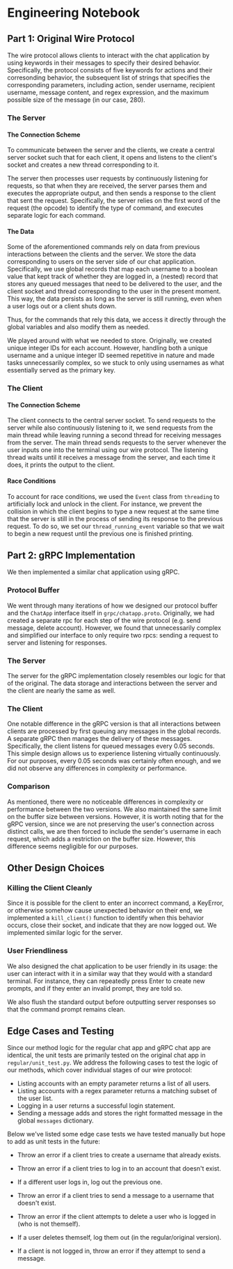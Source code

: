 # Engineering Notebook

## Part 1: Original Wire Protocol

The wire protocol allows clients to interact with the chat application by using keywords in their messages to specify their desired behavior. Specifically, the protocol consists of five keywords for actions and their corresonding behavior, the subsequent list of strings that specifies the corresponding parameters, including action, sender username, recipient username, message content, and regex expression, and the maximum possible size of the message (in our case, 280).

### The Server

#### The Connection Scheme

To communicate between the server and the clients, we create a central server socket such that for each client, it opens and listens to the client's socket and creates a new thread corresponding to it. 

The server then processes user requests by continuously listening for requests, so that when they are received, the server parses them and executes the appropriate output, and then sends a response to the client that sent the request. Specifically, the server relies on the first word of the request (the opcode) to identify the type of command, and executes separate logic for each command.

#### The Data

Some of the aforementioned commands rely on data from previous interactions between the clients and the server. We store the data corresponding to users on the server side of our chat application. Specifically, we use global records that map each username to a boolean value that kept track of whether they are logged in, a (nested) record that stores any queued messages that need to be delivered to the user, and the client socket and thread corresponding to the user in the present moment. This way, the data persists as long as the server is still running, even when a user logs out or a client shuts down.

Thus, for the commands that rely this data, we access it directly through the global variables and also modify them as needed.

We played around with what we needed to store. Originally, we created unique integer IDs for each account. However, handling both a unique username and a unique integer ID seemed repetitive in nature and made tasks unnecessarily complex, so we stuck to only using usernames as what essentially served as the primary key.

### The Client

#### The Connection Scheme

The client connects to the central server socket. To send requests to the server while also continuously listening to it, we send requests from the main thread while leaving running a second thread for receiving messages from the server. The main thread sends requests to the server whenever the user inputs one into the terminal using our wire protocol. The listening thread waits until it receives a message from the server, and each time it does, it prints the output to the client. 

#### Race Conditions

To account for race conditions, we used the `Event` class from `threading` to artificially lock and unlock in the client. For instance, we prevent the collision in which the client begins to type a new request at the same time that the server is still in the process of sending its response to the previous request. To do so, we set our `thread_running_event` variable so that we wait to begin a new request until the previous one is finished printing.

## Part 2: gRPC Implementation

We then implemented a similar chat application using gRPC. 

### Protocol Buffer
We went through many iterations of how we designed our protocol buffer and the `ChatApp` interface itself in `grpc/chatapp.proto`. Originally, we had created a separate rpc for each step of the wire protocol (e.g. send message, delete account). However, we found that unnecessarily complex and simplified our interface to only require two rpcs: sending a request to server and listening for responses. 

### The Server

The server for the gRPC implementation closely resembles our logic for that of the original. The data storage and interactions between the server and the client are nearly the same as well.

### The Client

One notable difference in the gRPC version is that all interactions between clients are processed by first queuing any messages in the global records. A separate gRPC then manages the delivery of these messages. Specifically, the client  listens for queued messages every 0.05 seconds. This simple design allows us to experience listening virtually continuously. For our purposes, every 0.05 seconds was certainly often enough, and we did not observe any differences in complexity or performance.

### Comparison

As mentioned, there were no noticeable differences in complexity or performance between the two versions. We also maintained the same limit on the buffer size between versions. However, it is worth noting that for the gRPC version, since we are not preserving the user's connection across distinct calls, we are then forced to include the sender's username in each request, which adds a restriction on the buffer size. However, this difference seems negligible for our purposes.

## Other Design Choices

### Killing the Client Cleanly

Since it is possible for the client to enter an incorrect command, a KeyError, or otherwise somehow cause unexpected behavior on their end, we implemented a `kill_client()` function to identify when this behavior occurs, close their socket, and indicate that they are now logged out. We implemented similar logic for the server.

### User Friendliness

We also designed the chat application to be user friendly in its usage: the user can interact with it in a similar way that they would with a standard terminal. For instance, they can repeatedly press Enter to create new prompts, and if they enter an invalid prompt, they are told so.

We also flush the standard output before outputting server responses so that the command prompt remains clean.

## Edge Cases and Testing

Since our method logic for the regular chat app and gRPC chat app are identical, the unit tests are primarily tested on the original chat app in `regular/unit_test.py`. We address the following cases to test the logic of our methods, which cover individual stages of our wire protocol:

- Listing accounts with an empty parameter returns a list of all users.
- Listing accounts with a regex parameter returns a matching subset of the user list.
- Logging in a user returns a successful login statement.
- Sending a message adds and stores the right formatted message in the global `messages` dictionary.

Below we've listed some edge case tests we have tested manually but hope to add as unit tests in the future:

- Throw an error if a client tries to create a username that already exists.

- Throw an error if a client tries to log in to an account that doesn't exist.

- If a different user logs in, log out the previous one.

- Throw an error if a client tries to send a message to a username that doesn't exist.

- Throw an error if the client attempts to delete a user who is logged in (who is not themself).

- If a user deletes themself, log them out (in the regular/original version).

- If a client is not logged in, throw an error if they attempt to send a message.